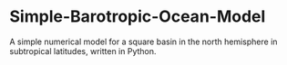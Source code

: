# Simple-Barotropic-Ocean-Model
Α simple numerical model for a square basin in the north hemisphere in subtropical latitudes, written in Python.
